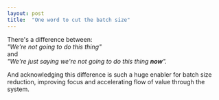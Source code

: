 ```yaml
---
layout: post
title:  "One word to cut the batch size"
---
```


There's a difference between:  
_"We're not going to do this thing"_  
and  
_"We're just saying we're not going to do this thing __now__"._

And acknowledging this difference is such a huge enabler for batch size reduction, improving focus and accelerating flow of value through the system.